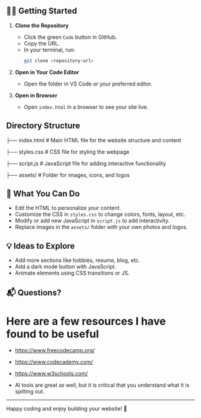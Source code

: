 
## 🧑‍💻 Getting Started

1. **Clone the Repository**
   - Click the green `Code` button in GitHub.
   - Copy the URL.
   - In your terminal, run:
     ```bash
     git clone <repository-url>
     ```

2. **Open in Your Code Editor**
   - Open the folder in VS Code or your preferred editor.

3. **Open in Browser**
   - Open `index.html` in a browser to see your site live.

## Directory Structure
├── index.html        # Main HTML file for the website structure and content  

├── styles.css        # CSS file for styling the webpage  

├── script.js         # JavaScript file for adding interactive functionality  

├── assets/           # Folder for images, icons, and logos  


## 🧠 What You Can Do

- Edit the HTML to personalize your content.
- Customize the CSS in `styles.css` to change colors, fonts, layout, etc.
- Modify or add new JavaScript in `script.js` to add interactivity.
- Replace images in the `assets/` folder with your own photos and logos.

## 💡 Ideas to Explore

- Add more sections like hobbies, resume, blog, etc.
- Add a dark mode button with JavaScript.
- Animate elements using CSS transitions or JS.

## 📬 Questions?
# Here are a few resources I have found to be useful
- https://www.freecodecamp.org/
- https://www.codecademy.com/
- https://www.w3schools.com/

- AI tools are great as well, but it is critical that you understand what it is spitting out.

---

Happy coding and enjoy building your website! 🚀
